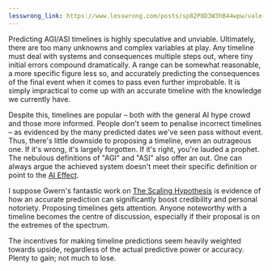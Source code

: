 ```yaml
---
lesswrong_link: https://www.lesswrong.com/posts/sp82P8D3W3hB44wpw/vale-s-shortform?commentId=WbbHwmzmwex4XB67v
---
```


Predicting AGI/ASI timelines is highly speculative and unviable. Ultimately, there are too many unknowns and complex variables at play. Any timeline must deal with systems and consequences multiple steps out, where tiny initial errors compound dramatically. A range can be somewhat reasonable, a more specific figure less so, and accurately predicting the consequences of the final event when it comes to pass even further improbable. It is simply impractical to come up with an accurate timeline with the knowledge we currently have.

Despite this, timelines are popular – both with the general AI hype crowd and those more informed. People don't seem to penalise incorrect timelines – as evidenced by the many predicted dates we've seen pass without event. Thus, there's little downside to proposing a timeline, even an outrageous one. If it's wrong, it's largely forgotten. If it's right, you're lauded a prophet. The nebulous definitions of "AGI" and "ASI" also offer an out. One can always argue the achieved system doesn't meet their specific definition or point to the [AI Effect](https://en.wikipedia.org/wiki/AI_effect).

I suppose Gwern's fantastic work on [The Scaling Hypothesis](https://gwern.net/scaling-hypothesis) is evidence of how an accurate prediction can significantly boost credibility and personal notoriety. Proposing timelines gets attention. Anyone noteworthy with a timeline becomes the centre of discussion, especially if their proposal is on the extremes of the spectrum.

The incentives for making timeline predictions seem heavily weighted towards upside, regardless of the actual predictive power or accuracy. Plenty to gain; not much to lose.
